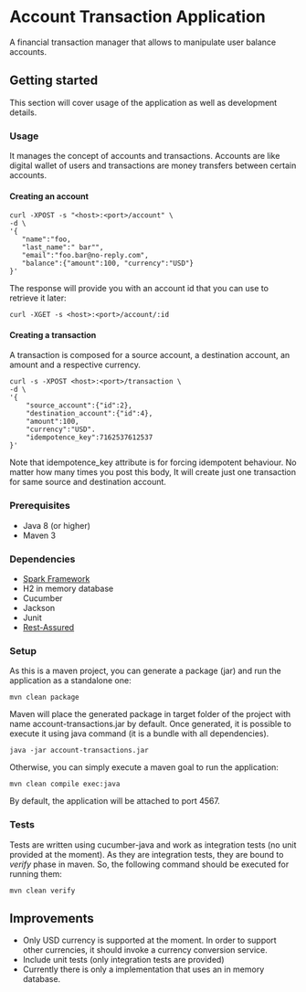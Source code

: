 # Account Transaction Application

A financial transaction manager that allows to manipulate user balance accounts.

## Getting started

This section will cover usage of the application as well as development details.

### Usage

It manages the concept of accounts and transactions. Accounts are like digital wallet of users and transactions are money transfers between certain accounts. 

#### Creating an account

```
curl -XPOST -s "<host>:<port>/account" \
-d \
'{ 
   "name":"foo,
   "last_name":" bar"",
   "email":"foo.bar@no-reply.com",
   "balance":{"amount":100, "currency":"USD"}
}'
```

The response will provide you with an account id that you can use to retrieve it later:

```
curl -XGET -s <host>:<port>/account/:id
```

#### Creating a transaction

A transaction is composed for a source account, a destination account, an amount and a respective currency.

```
curl -s -XPOST <host>:<port>/transaction \
-d \
'{
	"source_account":{"id":2},
	"destination_account":{"id":4},
	"amount":100,
	"currency":"USD".
	"idempotence_key":7162537612537 
}'
```

Note that idempotence_key attribute is for forcing idempotent behaviour. No matter how many times you post this body, 
It will create just one transaction for same source and destination account.


### Prerequisites

- Java 8 (or higher)
- Maven 3

### Dependencies

- [Spark Framework](http://sparkjava.com/)
- H2 in memory database
- Cucumber
- Jackson
- Junit
- [Rest-Assured](http://rest-assured.io/)

### Setup

As this is a maven project, you can generate a package (jar) and run the application as a standalone one:

```
mvn clean package
```
Maven will place the generated package in target folder of the project with name account-transactions.jar by default.
Once generated, it is possible to execute it using java command (it is a bundle with all dependencies).

```
java -jar account-transactions.jar
```

Otherwise, you can simply execute a maven goal to run the application:

```
mvn clean compile exec:java
```

By default, the application will be attached to port 4567.

### Tests

Tests are written using cucumber-java and work as integration tests (no unit provided at the moment). As they are integration
 tests, they are bound to *verify* phase in maven. So, the following command should be executed for running them: 
 
```
mvn clean verify
```

## Improvements

- Only USD currency is supported at the moment. In order to support other currencies, it should invoke a currency 
conversion service.
- Include unit tests (only integration tests are provided)
- Currently there is only a implementation that uses an in memory database.



